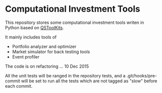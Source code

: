 Computational Investment Tools
==============================

This repository stores some computational investment tools writen in Python based on [QSToolKits](http://wiki.quantsoftware.org/index.php?title=QuantSoftware_ToolKit).

It mainly includes tools of

* Portfolio analyzer and optimizer
* Market simulator for back testing tools
* Event profiler

The code is on refactoring ... 10 Dec 2015

All the unit tests will be ranged in the repository tests, and a .git/hooks/pre-commit will be set
to run all the tests which are not tagged as "slow" before each commit.